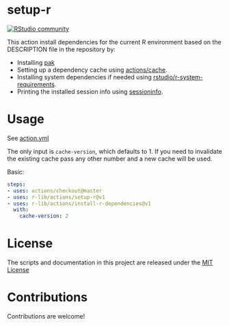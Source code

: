 # setup-r

[![RStudio community](https://img.shields.io/badge/community-github--actions-blue?style=social&logo=rstudio&logoColor=75AADB)](https://community.rstudio.com/new-topic?category=Package%20development&tags=github-actions)

This action install dependencies for the current R environment based on the DESCRIPTION file in the repository by:

- Installing [pak](https://pak.r-lib.org/)
- Setting up a dependency cache using [actions/cache](https://github.com/actions/cache).
- Installing system dependencies if needed using [rstudio/r-system-requirements](https://github.com/rstudio/r-system-requirements).
- Printing the installed session info using [sessioninfo](https://github.com/r-lib/sessioninfo).

# Usage

See [action.yml](action.yml)

The only input is `cache-version`, which defaults to 1. If you need to invalidate the existing cache pass any other number and a new cache will be used.

Basic:
```yaml
steps:
- uses: actions/checkout@master
- uses: r-lib/actions/setup-r@v1
- uses: r-lib/actions/install-r-dependencies@v1
  with:
    cache-version: 2
```

# License

The scripts and documentation in this project are released under the [MIT License](LICENSE)

# Contributions

Contributions are welcome!
